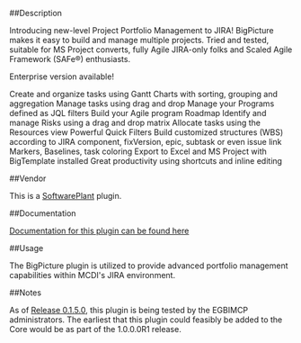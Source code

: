 ##Description

Introducing new-level Project Portfolio Management to JIRA! BigPicture makes it easy to build and manage multiple projects. Tried and tested, suitable for MS Project converts, fully Agile JIRA-only folks and Scaled Agile Framework (SAFe®) enthusiasts.

Enterprise version available!

Create and organize tasks using Gantt Charts with sorting, grouping and aggregation
Manage tasks using drag and drop
Manage your Programs defined as JQL filters
Build your Agile program Roadmap
Identify and manage Risks using a drag and drop matrix
Allocate tasks using the Resources view
Powerful Quick Filters
Build customized structures (WBS) according to JIRA component, fixVersion, epic, subtask or even issue link
Markers, Baselines, task coloring
Export to Excel and MS Project with BigTemplate installed
Great productivity using shortcuts and inline editing

##Vendor

This is a [SoftwarePlant](https://marketplace.atlassian.com/vendors/1211388) plugin.

##Documentation

[Documentation for this plugin can be found here](https://softwareplant.atlassian.net/wiki/display/BP)

##Usage

The BigPicture plugin is utilized to provide advanced portfolio management capabilities within MCDI's JIRA environment.

##Notes

As of [Release 0.1.5.0](0150_12162016.md), this plugin is being tested by the EGBIMCP administrators.  The earliest that this plugin could feasibly be added to the Core would be as part of the 1.0.0.0R1 release.
